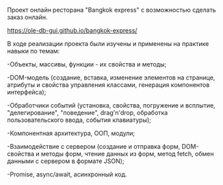 Проект онлайн ресторана "Bangkok express" с возможностью сделать заказ онлайн. 

https://ole-db-gui.github.io/bangkok-express/

В ходе реализации проекта были изучены и применены на практике навыки по темам:

-Объекты, массивы, функции - их свойства и методы;

-DOM-модель (создание, вставка, изменение элементов на странице, атрибуты и свойства управления классами, генерация компонентов интерфейса);

-Обработчики событий (установка, свойства, погружение и всплытие, "делегирование", "поведение", drag'n'drop, обработка пользовательского ввода, события клавиатуры);

-Компонентная архитектура, ООП, модули;

-Взаимодействие с сервером (создание и отправка форм, DOM-свойства и методы форм, чтение данных из форм, метод fetch, обмен данными с сервером в формате JSON);

-Promise, async/await, асинхронный код.
